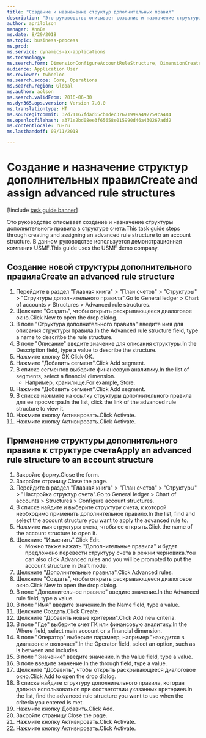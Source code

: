 ```yaml
--- 
title: "Создание и назначение структур дополнительных правил"
description: "Это руководство описывает создание и назначение структуры дополнительного правила в структуре счета."
author: aprilolson
manager: AnnBe
ms.date: 8/29/2018
ms.topic: business-process
ms.prod: 
ms.service: dynamics-ax-applications
ms.technology: 
ms.search.form: DimensionConfigureAccountRuleStructure, DimensionCreateAccountRuleStructure, DimensionHierarchyAddLevel, DimensionHierarchyConstraintActivate, DimensionConfigureAccountStructure, DimensionConfigureAccountRule, DimensionCreateAccountRule, DimensionSelectAccountRuleStructure
audience: Application User
ms.reviewer: twheeloc
ms.search.scope: Core, Operations
ms.search.region: Global
ms.author: aolson
ms.search.validFrom: 2016-06-30
ms.dyn365.ops.version: Version 7.0.0
ms.translationtype: HT
ms.sourcegitcommit: 32d71167fdad65cb1dec37671999a497759ca484
ms.openlocfilehash: a371e2bd08ee3f65658e015990d46a430267add2
ms.contentlocale: ru-ru
ms.lasthandoff: 09/11/2018

---
```

# <a name="create-and-assign-advanced-rule-structures"></a><span data-ttu-id="b9e3a-103">Создание и назначение структур дополнительных правил</span><span class="sxs-lookup"><span data-stu-id="b9e3a-103">Create and assign advanced rule structures</span></span>

[!include [task guide banner](../../includes/task-guide-banner.md)]

<span data-ttu-id="b9e3a-104">Это руководство описывает создание и назначение структуры дополнительного правила в структуре счета.</span><span class="sxs-lookup"><span data-stu-id="b9e3a-104">This task guide steps through creating and assigning an advanced rule structure to an account structure.</span></span> <span data-ttu-id="b9e3a-105">В данном руководстве используется демонстрационная компания USMF.</span><span class="sxs-lookup"><span data-stu-id="b9e3a-105">This guide uses the USMF demo company.</span></span>


## <a name="create-an-advanced-rule-structure"></a><span data-ttu-id="b9e3a-106">Создание новой структуры дополнительного правила</span><span class="sxs-lookup"><span data-stu-id="b9e3a-106">Create an advanced rule structure</span></span>
1. <span data-ttu-id="b9e3a-107">Перейдите в раздел "Главная книга" > "План счетов" > "Структуры" > "Структуры дополнительного правила".</span><span class="sxs-lookup"><span data-stu-id="b9e3a-107">Go to General ledger > Chart of accounts > Structures > Advanced rule structures.</span></span>
2. <span data-ttu-id="b9e3a-108">Щелкните "Создать", чтобы открыть раскрывающееся диалоговое окно.</span><span class="sxs-lookup"><span data-stu-id="b9e3a-108">Click New to open the drop dialog.</span></span>
3. <span data-ttu-id="b9e3a-109">В поле "Структура дополнительного правила" введите имя для описания структуры правила.</span><span class="sxs-lookup"><span data-stu-id="b9e3a-109">In the Advanced rule structure field, type a name to descritbe the rule structure.</span></span>
4. <span data-ttu-id="b9e3a-110">В поле "Описание" введите значение для описания структуры.</span><span class="sxs-lookup"><span data-stu-id="b9e3a-110">In the Description field, type a value to describe the structure.</span></span>
5. <span data-ttu-id="b9e3a-111">Нажмите кнопку OK.</span><span class="sxs-lookup"><span data-stu-id="b9e3a-111">Click OK.</span></span>
6. <span data-ttu-id="b9e3a-112">Нажмите "Добавить сегмент".</span><span class="sxs-lookup"><span data-stu-id="b9e3a-112">Click Add segment.</span></span>
7. <span data-ttu-id="b9e3a-113">В списке сегментов выберите финансовую аналитику.</span><span class="sxs-lookup"><span data-stu-id="b9e3a-113">In the list of segments, select a financial dimension.</span></span>
    * <span data-ttu-id="b9e3a-114">Например, хранилище.</span><span class="sxs-lookup"><span data-stu-id="b9e3a-114">For example, Store.</span></span>  
8. <span data-ttu-id="b9e3a-115">Нажмите "Добавить сегмент".</span><span class="sxs-lookup"><span data-stu-id="b9e3a-115">Click Add segment.</span></span>
9. <span data-ttu-id="b9e3a-116">В списке нажмите на ссылку структуры дополнительного правила для ее просмотра.</span><span class="sxs-lookup"><span data-stu-id="b9e3a-116">In the list, click the link of the advanced rule structure to view it.</span></span>
10. <span data-ttu-id="b9e3a-117">Нажмите кнопку Активировать.</span><span class="sxs-lookup"><span data-stu-id="b9e3a-117">Click Activate.</span></span>
11. <span data-ttu-id="b9e3a-118">Нажмите кнопку Активировать.</span><span class="sxs-lookup"><span data-stu-id="b9e3a-118">Click Activate.</span></span>

## <a name="apply-an-advanced-rule-structure-to-an-account-structure"></a><span data-ttu-id="b9e3a-119">Применение структуры дополнительного правила к структуре счета</span><span class="sxs-lookup"><span data-stu-id="b9e3a-119">Apply an advanced rule structure to an account structure</span></span>
1. <span data-ttu-id="b9e3a-120">Закройте форму.</span><span class="sxs-lookup"><span data-stu-id="b9e3a-120">Close the form.</span></span>
2. <span data-ttu-id="b9e3a-121">Закройте страницу.</span><span class="sxs-lookup"><span data-stu-id="b9e3a-121">Close the page.</span></span>
3. <span data-ttu-id="b9e3a-122">Перейдите в раздел "Главная книга" > "План счетов" > "Структуры" > "Настройка структур счета".</span><span class="sxs-lookup"><span data-stu-id="b9e3a-122">Go to General ledger > Chart of accounts > Structures > Configure account structures.</span></span>
4. <span data-ttu-id="b9e3a-123">В списке найдите и выберите структуру счета, к которой необходимо применить дополнительное правило.</span><span class="sxs-lookup"><span data-stu-id="b9e3a-123">In the list, find and select the account structure you want to apply the advanced rule to.</span></span>
5. <span data-ttu-id="b9e3a-124">Нажмите имя структуры счета, чтобы ее открыть.</span><span class="sxs-lookup"><span data-stu-id="b9e3a-124">Click the name of the account structure to open it.</span></span>
6. <span data-ttu-id="b9e3a-125">Щелкните "Изменить".</span><span class="sxs-lookup"><span data-stu-id="b9e3a-125">Click Edit.</span></span>
    * <span data-ttu-id="b9e3a-126">Можно также нажать "Дополнительные правила" и будет предложено перевести структуру счета в режим черновика.</span><span class="sxs-lookup"><span data-stu-id="b9e3a-126">You can also click Advanced rules and you will be prompted to put the account structure in Draft mode.</span></span>  
7. <span data-ttu-id="b9e3a-127">Щелкните "Дополнительные правила".</span><span class="sxs-lookup"><span data-stu-id="b9e3a-127">Click Advanced rules.</span></span>
8. <span data-ttu-id="b9e3a-128">Щелкните "Создать", чтобы открыть раскрывающееся диалоговое окно.</span><span class="sxs-lookup"><span data-stu-id="b9e3a-128">Click New to open the drop dialog.</span></span>
9. <span data-ttu-id="b9e3a-129">В поле "Дополнительное правило" введите значение.</span><span class="sxs-lookup"><span data-stu-id="b9e3a-129">In the Advanced rule field, type a value.</span></span>
10. <span data-ttu-id="b9e3a-130">В поле "Имя" введите значение.</span><span class="sxs-lookup"><span data-stu-id="b9e3a-130">In the Name field, type a value.</span></span>
11. <span data-ttu-id="b9e3a-131">Щелкните Создать.</span><span class="sxs-lookup"><span data-stu-id="b9e3a-131">Click Create.</span></span>
12. <span data-ttu-id="b9e3a-132">Щелкните "Добавить новые критерии".</span><span class="sxs-lookup"><span data-stu-id="b9e3a-132">Click Add new criteria.</span></span>
13. <span data-ttu-id="b9e3a-133">В поле "Где" выберите счет ГК или финансовую аналитику.</span><span class="sxs-lookup"><span data-stu-id="b9e3a-133">In the Where field, select main account or a financial dimension.</span></span>
14. <span data-ttu-id="b9e3a-134">В поле "Оператор" выберите параметр, например "находится в диапазоне и включает".</span><span class="sxs-lookup"><span data-stu-id="b9e3a-134">In the Operator field, select an option, such as is between and includes.</span></span>
15. <span data-ttu-id="b9e3a-135">В поле "Значение" введите значение.</span><span class="sxs-lookup"><span data-stu-id="b9e3a-135">In the Value field, type a value.</span></span>
16. <span data-ttu-id="b9e3a-136">В поле введите значение.</span><span class="sxs-lookup"><span data-stu-id="b9e3a-136">In the through field, type a value.</span></span>
17. <span data-ttu-id="b9e3a-137">Щелкните "Добавить", чтобы открыть раскрывающееся диалоговое окно.</span><span class="sxs-lookup"><span data-stu-id="b9e3a-137">Click Add to open the drop dialog.</span></span>
18. <span data-ttu-id="b9e3a-138">В списке найдите структуру дополнительного правила, которая должна использоваться при соответствии указанных критериев.</span><span class="sxs-lookup"><span data-stu-id="b9e3a-138">In the list, find the advanced rule structure you want to use when the criteria you entered is met.</span></span>
19. <span data-ttu-id="b9e3a-139">Нажмите кнопку Добавить.</span><span class="sxs-lookup"><span data-stu-id="b9e3a-139">Click Add.</span></span>
20. <span data-ttu-id="b9e3a-140">Закройте страницу.</span><span class="sxs-lookup"><span data-stu-id="b9e3a-140">Close the page.</span></span>
21. <span data-ttu-id="b9e3a-141">Нажмите кнопку Активировать.</span><span class="sxs-lookup"><span data-stu-id="b9e3a-141">Click Activate.</span></span>
22. <span data-ttu-id="b9e3a-142">Нажмите кнопку Активировать.</span><span class="sxs-lookup"><span data-stu-id="b9e3a-142">Click Activate.</span></span>


